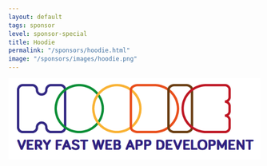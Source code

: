 ```yaml
---
layout: default
tags: sponsor
level: sponsor-special
title: Hoodie
permalink: "/sponsors/hoodie.html"
image: "/sponsors/images/hoodie.png"
---
```


<a href="http://hood.ie/" target="_blank" rel="nofollow"><img src="/sponsors/images/hoodie.png" class="sponsor-no-text" alt="Hoodie" /></a>
